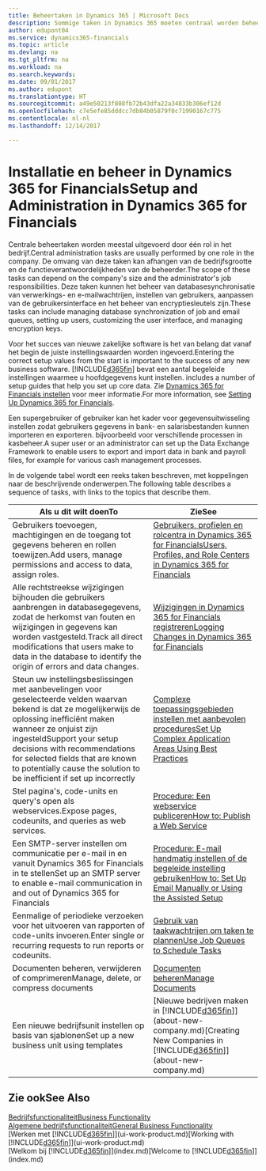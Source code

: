 ```yaml
---
title: Beheertaken in Dynamics 365 | Microsoft Docs
description: Sommige taken in Dynamics 365 moeten centraal worden beheerd en ingesteld. Zie om welke taken het gaat en wat u hiermee doet.
author: edupont04
ms.service: dynamics365-financials
ms.topic: article
ms.devlang: na
ms.tgt_pltfrm: na
ms.workload: na
ms.search.keywords: 
ms.date: 09/01/2017
ms.author: edupont
ms.translationtype: HT
ms.sourcegitcommit: a49e50213f808fb72b43dfa22a34833b306ef12d
ms.openlocfilehash: c7e5efe85dddcc7db84b05879f0c71990167c775
ms.contentlocale: nl-nl
ms.lasthandoff: 12/14/2017

---
```

# <a name="setup-and-administration-in-dynamics-365-for-financials"></a><span data-ttu-id="0ba3b-104">Installatie en beheer in Dynamics 365 for Financials</span><span class="sxs-lookup"><span data-stu-id="0ba3b-104">Setup and Administration in Dynamics 365 for Financials</span></span>
<span data-ttu-id="0ba3b-105">Centrale beheertaken worden meestal uitgevoerd door één rol in het bedrijf.</span><span class="sxs-lookup"><span data-stu-id="0ba3b-105">Central administration tasks are usually performed by one role in the company.</span></span> <span data-ttu-id="0ba3b-106">De omvang van deze taken kan afhangen van de bedrijfsgrootte en de functieverantwoordelijkheden van de beheerder.</span><span class="sxs-lookup"><span data-stu-id="0ba3b-106">The scope of these tasks can depend on the company's size and the administrator's job responsibilities.</span></span> <span data-ttu-id="0ba3b-107">Deze taken kunnen het beheer van databasesynchronisatie van verwerkings- en e-mailwachtrijen, instellen van gebruikers, aanpassen van de gebruikersinterface en het beheer van encryptiesleutels zijn.</span><span class="sxs-lookup"><span data-stu-id="0ba3b-107">These tasks can include managing database synchronization of job and email queues, setting up users, customizing the user interface, and managing encryption keys.</span></span>  

<span data-ttu-id="0ba3b-108">Voor het succes van nieuwe zakelijke software is het van belang dat vanaf het begin de juiste instellingswaarden worden ingevoerd.</span><span class="sxs-lookup"><span data-stu-id="0ba3b-108">Entering the correct setup values from the start is important to the success of any new business software.</span></span> [!INCLUDE[d365fin](includes/d365fin_md.md)]<span data-ttu-id="0ba3b-109"> bevat een aantal begeleide instellingen waarmee u hoofdgegevens kunt instellen.</span><span class="sxs-lookup"><span data-stu-id="0ba3b-109"> includes a number of setup guides that help you set up core data.</span></span> <span data-ttu-id="0ba3b-110">Zie [Dynamics 365 for Financials instellen](setup.md) voor meer informatie.</span><span class="sxs-lookup"><span data-stu-id="0ba3b-110">For more information, see [Setting Up Dynamics 365 for Financials](setup.md).</span></span>

<!--Whether you use [!INCLUDE[rim](../../includes/rim_md.md)] to implement setup values or you manually enter them in the new company, you can support your setup decisions with some general recommendations for selected setup fields that are known to potentially cause the solution to be inefficient if defined incorrectly.-->  

<span data-ttu-id="0ba3b-111">Een supergebruiker of gebruiker kan het kader voor gegevensuitwisseling instellen zodat gebruikers gegevens in bank- en salarisbestanden kunnen importeren en exporteren. bijvoorbeeld voor verschillende processen in kasbeheer.</span><span class="sxs-lookup"><span data-stu-id="0ba3b-111">A super user or an administrator can set up the Data Exchange Framework to enable users to export and import data in bank and payroll files, for example for various cash management processes.</span></span>  

<span data-ttu-id="0ba3b-112">In de volgende tabel wordt een reeks taken beschreven, met koppelingen naar de beschrijvende onderwerpen.</span><span class="sxs-lookup"><span data-stu-id="0ba3b-112">The following table describes a sequence of tasks, with links to the topics that describe them.</span></span>   

|<span data-ttu-id="0ba3b-113">**Als u dit wilt doen**</span><span class="sxs-lookup"><span data-stu-id="0ba3b-113">**To**</span></span>|<span data-ttu-id="0ba3b-114">**Zie**</span><span class="sxs-lookup"><span data-stu-id="0ba3b-114">**See**</span></span>|  
|------------|-------------|  
|<span data-ttu-id="0ba3b-115">Gebruikers toevoegen, machtigingen en de toegang tot gegevens beheren en rollen toewijzen.</span><span class="sxs-lookup"><span data-stu-id="0ba3b-115">Add users, manage permissions and access to data, assign roles.</span></span>|[<span data-ttu-id="0ba3b-116">Gebruikers, profielen en rolcentra in Dynamics 365 for Financials</span><span class="sxs-lookup"><span data-stu-id="0ba3b-116">Users, Profiles, and Role Centers in Dynamics 365 for Financials</span></span>](admin-users-profiles-roles.md)|  
|<span data-ttu-id="0ba3b-117">Alle rechtstreekse wijzigingen bijhouden die gebruikers aanbrengen in databasegegevens, zodat de herkomst van fouten en wijzigingen in gegevens kan worden vastgesteld.</span><span class="sxs-lookup"><span data-stu-id="0ba3b-117">Track all direct modifications that users make to data in the database to identify the origin of errors and data changes.</span></span>|[<span data-ttu-id="0ba3b-118">Wijzigingen in Dynamics 365 for Financials registreren</span><span class="sxs-lookup"><span data-stu-id="0ba3b-118">Logging Changes in Dynamics 365 for Financials</span></span>](across-log-changes.md)|  
|<span data-ttu-id="0ba3b-119">Steun uw instellingsbeslissingen met aanbevelingen voor geselecteerde velden waarvan bekend is dat ze mogelijkerwijs de oplossing inefficiënt maken wanneer ze onjuist zijn ingesteld</span><span class="sxs-lookup"><span data-stu-id="0ba3b-119">Support your setup decisions with recommendations for selected fields that are known to potentially cause the solution to be inefficient if set up incorrectly</span></span>|[<span data-ttu-id="0ba3b-120">Complexe toepassingsgebieden instellen met aanbevolen procedures</span><span class="sxs-lookup"><span data-stu-id="0ba3b-120">Set Up Complex Application Areas Using Best Practices</span></span>](set-up-complex-application-areas-using-best-practices.md)|  
|<span data-ttu-id="0ba3b-121">Stel pagina's, code-units en query's open als webservices.</span><span class="sxs-lookup"><span data-stu-id="0ba3b-121">Expose pages, codeunits, and queries as web services.</span></span>|[<span data-ttu-id="0ba3b-122">Procedure: Een webservice publiceren</span><span class="sxs-lookup"><span data-stu-id="0ba3b-122">How to: Publish a Web Service</span></span>](across-how-publish-web-service.md)|  
|<span data-ttu-id="0ba3b-123">Een SMTP-server instellen om communicatie per e-mail in en vanuit Dynamics 365 for Financials in te stellen</span><span class="sxs-lookup"><span data-stu-id="0ba3b-123">Set up an SMTP server to enable e-mail communication in and out of Dynamics 365 for Financials</span></span>| [<span data-ttu-id="0ba3b-124">Procedure: E-mail handmatig instellen of de begeleide instelling gebruiken</span><span class="sxs-lookup"><span data-stu-id="0ba3b-124">How to: Set Up Email Manually or Using the Assisted Setup</span></span>](madeira-how-setup-email.md)|  
|<span data-ttu-id="0ba3b-125">Eenmalige of periodieke verzoeken voor het uitvoeren van rapporten of code-units invoeren.</span><span class="sxs-lookup"><span data-stu-id="0ba3b-125">Enter single or recurring requests to run reports or codeunits.</span></span>|[<span data-ttu-id="0ba3b-126">Gebruik van taakwachtrijen om taken te plannen</span><span class="sxs-lookup"><span data-stu-id="0ba3b-126">Use Job Queues to Schedule Tasks</span></span>](admin-job-queues-schedule-tasks.md)|  
|<span data-ttu-id="0ba3b-127">Documenten beheren, verwijderen of comprimeren</span><span class="sxs-lookup"><span data-stu-id="0ba3b-127">Manage, delete, or compress documents</span></span>|[<span data-ttu-id="0ba3b-128">Documenten beheren</span><span class="sxs-lookup"><span data-stu-id="0ba3b-128">Manage Documents</span></span>](admin-manage-documents.md)|  
|<span data-ttu-id="0ba3b-129">Een nieuwe bedrijfsunit instellen op basis van sjablonen</span><span class="sxs-lookup"><span data-stu-id="0ba3b-129">Set up a new business unit using templates</span></span>|<span data-ttu-id="0ba3b-130">[Nieuwe bedrijven maken in [!INCLUDE[d365fin](includes/d365fin_md.md)]](about-new-company.md)</span><span class="sxs-lookup"><span data-stu-id="0ba3b-130">[Creating New Companies in [!INCLUDE[d365fin](includes/d365fin_md.md)]](about-new-company.md)</span></span>|  

## <a name="see-also"></a><span data-ttu-id="0ba3b-131">Zie ook</span><span class="sxs-lookup"><span data-stu-id="0ba3b-131">See Also</span></span>
[<span data-ttu-id="0ba3b-132">Bedrijfsfunctionaliteit</span><span class="sxs-lookup"><span data-stu-id="0ba3b-132">Business Functionality</span></span>](madeira-business-functionality.md)  
[<span data-ttu-id="0ba3b-133">Algemene bedrijfsfunctionaliteit</span><span class="sxs-lookup"><span data-stu-id="0ba3b-133">General Business Functionality</span></span>](ui-across-business-areas.md)  
<span data-ttu-id="0ba3b-134">[Werken met [!INCLUDE[d365fin](includes/d365fin_md.md)]](ui-work-product.md)</span><span class="sxs-lookup"><span data-stu-id="0ba3b-134">[Working with [!INCLUDE[d365fin](includes/d365fin_md.md)]](ui-work-product.md)</span></span>  
<span data-ttu-id="0ba3b-135">[Welkom bij [!INCLUDE[d365fin](includes/d365fin_md.md)]](index.md)</span><span class="sxs-lookup"><span data-stu-id="0ba3b-135">[Welcome to [!INCLUDE[d365fin](includes/d365fin_md.md)]](index.md)</span></span>  

